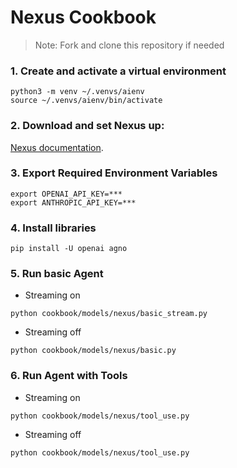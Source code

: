 # Nexus Cookbook

> Note: Fork and clone this repository if needed

### 1. Create and activate a virtual environment

```shell
python3 -m venv ~/.venvs/aienv
source ~/.venvs/aienv/bin/activate
```

### 2. Download and set Nexus up:

[Nexus documentation](https://nexusrouter.com/docs).

### 3. Export Required Environment Variables

```shell
export OPENAI_API_KEY=***
export ANTHROPIC_API_KEY=***
```

### 4. Install libraries

```shell
pip install -U openai agno
```

### 5. Run basic Agent

- Streaming on

```shell
python cookbook/models/nexus/basic_stream.py
```

- Streaming off

```shell
python cookbook/models/nexus/basic.py
```

### 6. Run Agent with Tools

- Streaming on

```shell
python cookbook/models/nexus/tool_use.py
```

- Streaming off

```shell
python cookbook/models/nexus/tool_use.py
```
